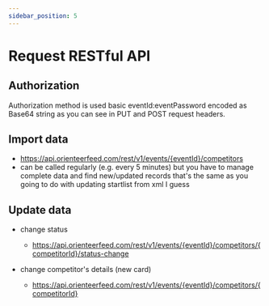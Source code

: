 ```yaml
---
sidebar_position: 5
---
```


# Request RESTful API

## Authorization
Authorization method is used basic eventId:eventPassword encoded as Base64 string as you can see in PUT and POST request headers.

## Import data
- https://api.orienteerfeed.com/rest/v1/events/{eventId}/competitors
- can be called regularly (e.g. every 5 minutes) but you have to manage complete data and find new/updated records that's the same as you going to do with updating startlist from xml I guess

## Update data
- change status
  - https://api.orienteerfeed.com/rest/v1/events/{eventId}/competitors/{competitorId}/status-change

- change competitor's details (new card)
  - https://api.orienteerfeed.com/rest/v1/events/{eventId}/competitors/{competitorId}
